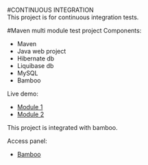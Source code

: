 #CONTINUOUS INTEGRATION     
This project is for continuous integration tests.

#Maven multi module test project
Components:
* Maven
* Java web project
* Hibernate db 
* Liquibase db
* MySQL
* Bamboo

Live demo:
* [Module 1](http://188.166.23.135:8080/module1/)
* [Module 2](http://188.166.23.135:8080/module2/)

This project is integrated with bamboo.

Access panel:
* [Bamboo](http://188.166.23.135:8085)

